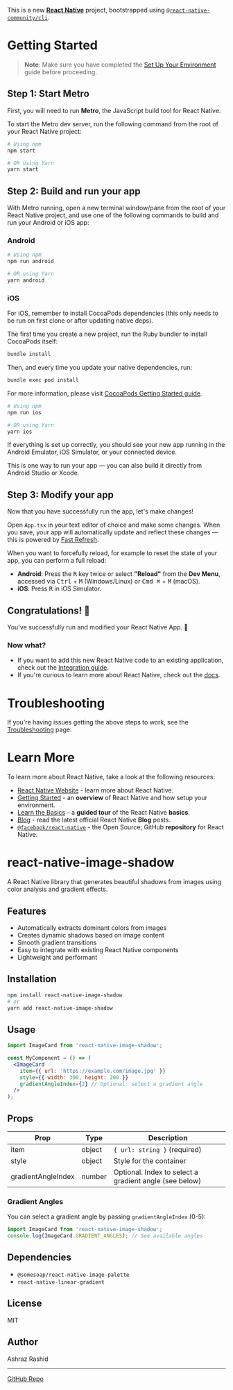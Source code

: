 This is a new [**React Native**](https://reactnative.dev) project, bootstrapped using [`@react-native-community/cli`](https://github.com/react-native-community/cli).

# Getting Started

> **Note**: Make sure you have completed the [Set Up Your Environment](https://reactnative.dev/docs/set-up-your-environment) guide before proceeding.

## Step 1: Start Metro

First, you will need to run **Metro**, the JavaScript build tool for React Native.

To start the Metro dev server, run the following command from the root of your React Native project:

```sh
# Using npm
npm start

# OR using Yarn
yarn start
```

## Step 2: Build and run your app

With Metro running, open a new terminal window/pane from the root of your React Native project, and use one of the following commands to build and run your Android or iOS app:

### Android

```sh
# Using npm
npm run android

# OR using Yarn
yarn android
```

### iOS

For iOS, remember to install CocoaPods dependencies (this only needs to be run on first clone or after updating native deps).

The first time you create a new project, run the Ruby bundler to install CocoaPods itself:

```sh
bundle install
```

Then, and every time you update your native dependencies, run:

```sh
bundle exec pod install
```

For more information, please visit [CocoaPods Getting Started guide](https://guides.cocoapods.org/using/getting-started.html).

```sh
# Using npm
npm run ios

# OR using Yarn
yarn ios
```

If everything is set up correctly, you should see your new app running in the Android Emulator, iOS Simulator, or your connected device.

This is one way to run your app — you can also build it directly from Android Studio or Xcode.

## Step 3: Modify your app

Now that you have successfully run the app, let's make changes!

Open `App.tsx` in your text editor of choice and make some changes. When you save, your app will automatically update and reflect these changes — this is powered by [Fast Refresh](https://reactnative.dev/docs/fast-refresh).

When you want to forcefully reload, for example to reset the state of your app, you can perform a full reload:

- **Android**: Press the <kbd>R</kbd> key twice or select **"Reload"** from the **Dev Menu**, accessed via <kbd>Ctrl</kbd> + <kbd>M</kbd> (Windows/Linux) or <kbd>Cmd ⌘</kbd> + <kbd>M</kbd> (macOS).
- **iOS**: Press <kbd>R</kbd> in iOS Simulator.

## Congratulations! :tada:

You've successfully run and modified your React Native App. :partying_face:

### Now what?

- If you want to add this new React Native code to an existing application, check out the [Integration guide](https://reactnative.dev/docs/integration-with-existing-apps).
- If you're curious to learn more about React Native, check out the [docs](https://reactnative.dev/docs/getting-started).

# Troubleshooting

If you're having issues getting the above steps to work, see the [Troubleshooting](https://reactnative.dev/docs/troubleshooting) page.

# Learn More

To learn more about React Native, take a look at the following resources:

- [React Native Website](https://reactnative.dev) - learn more about React Native.
- [Getting Started](https://reactnative.dev/docs/environment-setup) - an **overview** of React Native and how setup your environment.
- [Learn the Basics](https://reactnative.dev/docs/getting-started) - a **guided tour** of the React Native **basics**.
- [Blog](https://reactnative.dev/blog) - read the latest official React Native **Blog** posts.
- [`@facebook/react-native`](https://github.com/facebook/react-native) - the Open Source; GitHub **repository** for React Native.

# react-native-image-shadow

A React Native library that generates beautiful shadows from images using color analysis and gradient effects.

## Features

- Automatically extracts dominant colors from images
- Creates dynamic shadows based on image content
- Smooth gradient transitions
- Easy to integrate with existing React Native components
- Lightweight and performant

## Installation

```sh
npm install react-native-image-shadow
# or
yarn add react-native-image-shadow
```

## Usage

```jsx
import ImageCard from 'react-native-image-shadow';

const MyComponent = () => (
  <ImageCard
    item={{ url: 'https://example.com/image.jpg' }}
    style={{ width: 300, height: 200 }}
    gradientAngleIndex={2} // Optional: select a gradient angle
  />
);
```

## Props

| Prop               | Type   | Description                                            |
| ------------------ | ------ | ------------------------------------------------------ |
| item               | object | `{ url: string }` (required)                           |
| style              | object | Style for the container                                |
| gradientAngleIndex | number | Optional. Index to select a gradient angle (see below) |

### Gradient Angles

You can select a gradient angle by passing `gradientAngleIndex` (0-5):

```js
import ImageCard from 'react-native-image-shadow';
console.log(ImageCard.GRADIENT_ANGLES); // See available angles
```

## Dependencies

- `@somesoap/react-native-image-palette`
- `react-native-linear-gradient`

## License

MIT

## Author

Ashraz Rashid

---

[GitHub Repo](https://github.com/AshrazRashid/react-native-image-shadow)
